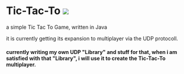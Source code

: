 # Tic-Tac-To [![](https://tokei.rs/b1/github/chibbi/Tic-Tac-To)]()
a simple Tic Tac To Game, written in Java

it is currently getting its expansion to multiplayer via the UDP protocoll.


#### currently writing my own UDP "Library" and stuff for that, when i am satisfied with that "Library", i will use it to create the Tic-Tac-To multiplayer.
